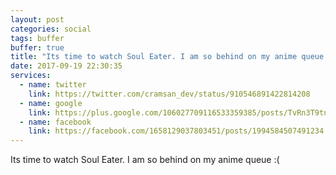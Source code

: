 ```yaml
---
layout: post
categories: social
tags: buffer
buffer: true
title: "Its time to watch Soul Eater. I am so behind on my anime queue :("
date: 2017-09-19 22:30:35
services: 
  - name: twitter
    link: https://twitter.com/cramsan_dev/status/910546891422814208
  - name: google
    link: https://plus.google.com/106027709116533359385/posts/TvRn3T9tnpu
  - name: facebook
    link: https://facebook.com/1658129037803451/posts/1994584507491234
---
```


Its time to watch Soul Eater. I am so behind on my anime queue :(
